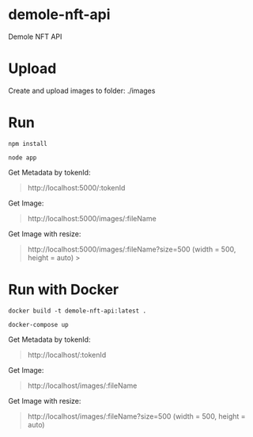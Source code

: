 # demole-nft-api
Demole NFT API

# Upload
Create and upload images to folder: ./images

# Run
`npm install`

`node app`

Get Metadata by tokenId:
> http://localhost:5000/:tokenId
 
Get Image:
> http://localhost:5000/images/:fileName

Get Image with resize:
> http://localhost:5000/images/:fileName?size=500 (width = 500, height = auto) >

# Run with Docker
`docker build -t demole-nft-api:latest .`

`docker-compose up`

Get Metadata by tokenId:
> http://localhost/:tokenId

Get Image:
> http://localhost/images/:fileName

Get Image with resize:
> http://localhost/images/:fileName?size=500 (width = 500, height = auto)
